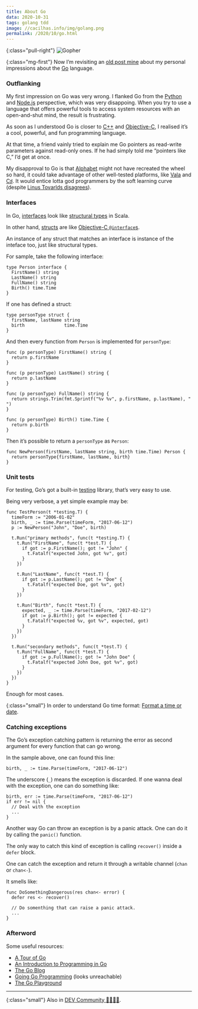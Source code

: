 ```yaml
---
title: About Go
data: 2020-10-31
tags: golang tdd
image: //cacilhas.info/img/golang.png
permalink: /2020/10/go.html
---
```

[alphabet]: https://abc.xyz/
[bad-programmers]: https://lwn.net/Articles/249460/
[blog]: https://blog.golang.org/
[c++]: http://www.cplusplus.com/
[c#]: https://docs.microsoft.com/en-us/dotnet/csharp/programming-guide/
[dev.to]: https://dev.to/cacilhas/about-go-51c1
[going-go]: https://www.goinggo.net/
[golang]: https://golang.org/
[interfaces]: https://www.golang-book.com/books/intro/9
[intro]: https://www.golang-book.com/books/intro
[kodumaro]: /2017/06/golang.html
[node.js]: https://nodejs.org/
[objc]: https://www.gnu.org/software/gnustep/resources/documentation/Developer/Base/ProgrammingManual/manual_toc.html
[objc-interface]: https://developer.apple.com/library/archive/documentation/Cocoa/Conceptual/ProgrammingWithObjectiveC/DefiningClasses/DefiningClasses.html
[playground]: https://play.golang.org/
[python]: https://www.python.org/
[structs]: https://gobyexample.com/structs
[structural-types]: https://docs.scala-lang.org/style/types.html#structural-types
[testing]: https://golang.org/pkg/testing/
[timeformat]: https://yourbasic.org/golang/format-parse-string-time-date-example/
[tour]: https://tour.golang.org/
[vala]: https://wiki.gnome.org/Projects/Vala

{:class="pull-right"} <img src="{{{ image }}}" alt="Gopher" />

{:class="mg-first"} Now I’m revisiting an [old post mine][kodumaro] about my
personal impressions about the [Go][golang] language.

### Outflanking

My first impression on Go was very wrong. I flanked Go from the [Python][python]
and [Node.js][node.js] perspective, which was very disappoing. When you try to
use a language that offers powerful tools to access system resources with an
open-and-shut mind, the result is frustrating.

As soon as I understood Go is closer to [C++][c++] and [Objective-C][objc], I
realised it’s a cool, powerful, and fun programming language.

At that time, a friend vainly tried to explain me Go pointers as read-write
parameters against read-only ones. If he had simply told me “pointers like C,”
I’d get at once.

My disapproval to Go is that [Alphabet][alphabet] might not have recreated the
wheel so hard, it could take advantage of other well-tested platforms, like
[Vala][vala] and [C♯][c#]. It would entice lotta god programmers by the soft
learning curve (despite [Linus Tovarlds disagrees][bad-programmers]).

### Interfaces

In Go, [interfaces][interfaces] look like [structural types][structural-types]
in Scala.

In other hand, [structs][structs] are like
[Objective-C `@interface`s][objc-interface].

An instance of any struct that matches an interface is instance of the
inteface too, just like structural types.

For sample, take the following interface:

```golang
type Person interface {
  FirstName() string
  LastName() string
  FullName() string
  Birth() time.Time
}
```

If one has defined a struct:

```golang
type personType struct {
  firstName, lastName string
  birth               time.Time
}
```

And then every function from `Person` is implemented for `personType`:

```golang
func (p personType) FirstName() string {
  return p.firstName
}

func (p personType) LastName() string {
  return p.lastName
}

func (p personType) FullName() string {
  return strings.Trim(fmt.Sprintf("%v %v", p.firstName, p.lastName), " ")
}

func (p personType) Birth() time.Time {
  return p.birth
}
```

Then it’s possible to return a `personType` as `Person`:

```golang
func NewPerson(firstName, lastName string, birth time.Time) Person {
  return personType{firstName, lastName, birth}
}
```

### Unit tests

For testing, Go’s got a built-in [testing][testing] library, that’s very easy to
use.

Being very verbose, a yet simple example may be:

```golang
func TestPerson(t *testing.T) {
  timeForm := "2006-01-02"
  birth, _ := time.Parse(timeForm, "2017-06-12")
  p := NewPerson("John", "Doe", birth)

  t.Run("primary methods", func(t *testing.T) {
    t.Run("FirstName", func(t *test.T) {
      if got := p.FirstName(); got != "John" {
        t.Fatalf("expected John, got %v", got)
      }
    })

    t.Run("LastName", func(t *test.T) {
      if got := p.LastName(); got != "Doe" {
        t.Fatalf("expected Doe, got %v", got)
      }
    })

    t.Run("Birth", func(t *test.T) {
      expected, _ := time.Parse(timeForm, "2017-02-12")
      if got := p.Birth(); got != expected {
        t.Fatalf("expected %v, got %v", expected, got)
      }
    })
  })

  t.Run("secondary methods", func(t *test.T) {
    t.Run("FullName", func(t *test.T) {
      if got := p.FullName(); got != "John Doe" {
        t.Fatalf("expected John Doe, got %v", got)
      }
    })
  })
}
```

Enough for most cases.

{:class="small"} In order to understand Go time format:
[Format a time or date][timeformat].

### Catching exceptions

The Go’s exception catching pattern is returning the error as second argument
for every function that can go wrong.

In the sample above, one can found this line:

```golang
birth, _ := time.Parse(timeForm, "2017-06-12")
```

The underscore (`_`) means the exception is discarded. If one wanna deal with
the exception, one can do something like:

```golang
birth, err := time.Parse(timeForm, "2017-06-12")
if err != nil {
  // Deal with the exception
  ...
}
```

Another way Go can throw an exception is by a panic attack. One can do it by
calling the `panic()` function.

The only way to catch this kind of exception is calling `recover()` inside a
`defer` block.

One can catch the exception and return it through a writable channel (`chan` or
`chan<-`).

It smells like:

```golang
func DoSomethingDangerous(res chan<- error) {
  defer res <- recover()

  // Do somenthing that can raise a panic attack.
  ...
}
```

### Afterword

Some useful resources:

- [A Tour of Go][tour]
- [An Introduction to Programming in Go][intro]
- [The Go Blog][blog]
- [Going Go Programming][going-go] (looks unreachable)
- [The Go Playground][playground]

-----

{:class="small"} Also in [DEV Community 👩‍💻👨‍💻][dev.to].
